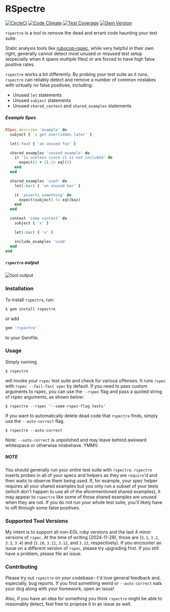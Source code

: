 # RSpectre

[![CircleCI](https://circleci.com/gh/dgollahon/rspectre/tree/master.svg?style=shield)](https://circleci.com/gh/dgollahon/rspectre/tree/master)
[![Code Climate](https://codeclimate.com/github/dgollahon/rspectre/badges/gpa.svg)](https://codeclimate.com/github/dgollahon/rspectre)
[![Test Coverage](https://codeclimate.com/github/dgollahon/rspectre/badges/coverage.svg)](https://codeclimate.com/github/dgollahon/rspectre/coverage)
[![Gem Version](https://badge.fury.io/rb/rspectre.svg)](https://badge.fury.io/rb/rspectre)

`rspectre` is a tool to remove the dead and errant code haunting your test suite.

Static analysis tools like [rubocop-rspec](https://github.com/backus/rubocop-rspec), while very helpful in their own right, generally cannot detect most unused or misused test setup (especially when it spans multiple files) or are forced to have high false positive rates.

`rspectre` works a bit differently. By probing your test suite as it runs, `rspectre` can reliably detect and remove a number of common mistakes with virtually no false positives, including:

- Unused `let` statements
- Unused `subject` statements
- Unused `shared_context` and `shared_examples` statements

##### Example Spec

```ruby
RSpec.describe 'example' do
  subject { 'i get overridden later' }

  let(:foo) { 'an unused foo' }

  shared_examples 'unused example' do
    it 'is useless since it is not included' do
      expect(2 + 2).to eql(5)
    end
  end

  shared_examples 'used' do
    let(:bar) { 'an unused bar' }

    it 'asserts something' do
      expect(subject).to eql(baz)
    end
  end

  context 'some context' do
    subject { 'x' }

    let(:baz) { 'x' }

    include_examples 'used'
  end
end
```

##### `rspectre` output

![tool output](http://i.imgur.com/lbowIrc.png)

### Installation

To install `rspectre`, run:

```shell
$ gem install rspectre
```

or add

```ruby
gem 'rspectre'
```

to your Gemfile.

### Usage

Simply running

```shell
$ rspectre
```

will invoke your `rspec` test suite and check for various offenses. It runs `rspec` with `rspec --fail-fast spec` by default. If you need to pass custom arguments to rspec, you can use the `--rspec` flag and pass a quoted string of rspec arguments, as shown below:

```shell
$ rspectre --rspec '--some-rspec-flag tests'
```

If you want to automatically delete dead code that `rspectre` finds, simply use the `--auto-correct` flag.

```shell
$ rspectre --auto-correct
```

Note: `--auto-correct` is unpolished and may leave behind awkward whitespace or otherwise misbehave. YMMV.

##### NOTE

You should generally run your _entire_ test suite with `rspectre`. `rspectre` inserts probes in all of your specs and helpers as they are `require`'d and then waits to observe them being used. If, for example, your spec helper requires all your shared examples but you only run a subset of your tests (which don't happen to use all of the aforementioned shared examples), it may appear to `rspectre` like some of those shared examples are unused when they are not. If you do not run your whole test suite, you'll likely have to sift through some false positives.

### Supported Tool Versions

My intent is to support all non-EOL ruby versions and the last 4 minor versions of `rspec`. At the time of writing (2024-11-28), those are (`3.1`, `3.2`, `3.3`, `3.4`) and (`3.10`, `3.11`, `3.12`, and `3.13`, respectively). If you encounter an issue on a different version of `rspec`, please try upgrading first. If you still have a problem, please file an issue.

### Contributing

Please try out `rspectre` on your codebase--I'd love general feedback and, especially, bug reports. If you find something weird or `--auto-correct` eats your dog along with your homework, open an issue!

Also, if you have an idea for something you think `rspectre` might be able to reasonably detect, feel free to propose it in an issue as well.

